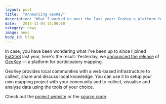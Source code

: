 ```yaml
---
layout: post
title:  "Announcing GeoKey"
description: "What I worked on over the last year: GeoKey a platform for participatory mapping."
date:   2014-11-04 14:00:00
category: news
image: news
body_id: blog
---
```


In case, you have been wondering what I've been up to since I joined [ExCiteS](http://ucl.ac.uk/excites) last year, here's the result: Yesterday, we [announced the release](https://geokey.org.uk/blog/2014/official-release.html) of [GeoKey](https://geokey.org.uk/) — a platform for participatory mapping.

GeoKey provides local communities with a web-based infrastructure to collect, share and discuss local knowledge. You can use it to setup your own mapping project with your community and to collect, visualise and analyse data using the tools of your choice.

Check out the [project website](https://geokey.org.uk/) or the [source code](https://github.com/ExCiteS/geokey).
